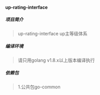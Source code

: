 #### up-rating-interface

##### 项目简介
> up-rating-interface up主等级体系

##### 编译环境
> 请只用golang v1.8.x以上版本编译执行

##### 依赖包
> 1.公共包go-common
